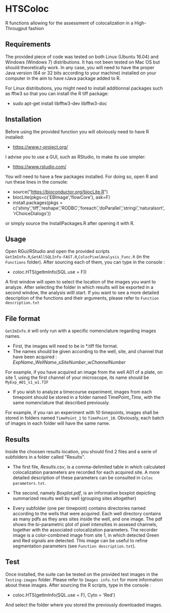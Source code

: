 # HTSColoc
R functions allowing for the assessment of colocalization in a High-Througput fashion

Requirements
-----------

The provided piece of code was tested on both Linux (Ubuntu 16.04) and Windows (Windows 7) distributions. It has not been tested on Mac OS but should theoretically work. In any case, you will need to have the proper Java version (64 or 32 bits according to your machine) installed on your computer in the aim to have rJava package added to R.

For Linux distributions, you might need to install additionnal packages such as fftw3 so that you can install the R tiff package:

- sudo apt-get install libfftw3-dev libfftw3-doc


Installation
------------

Before using the provided function you will obviously need to have R installed:

- https://www.r-project.org/ 

I advise you to use a GUI, such as RStudio, to make its use simpler:

- https://www.rstudio.com/

You will need to have a few packages installed. For doing so, open R and run these lines in the console:

- source("https://bioconductor.org/biocLite.R")
- biocLite(pkgs=c('EBImage','flowCore'), ask=F)
- install.packages(pkgs = c('shiny','tiff','reshape','RODBC','foreach','doParallel','stringi','naturalsort','rChoiceDialogs'))

or simply source the InstallPackages.R after opening it with R.

Usage
------------
Open RGui/RStudio and open the provided scripts ```GetImInfo.R```,```GetAllSQLInfo-FAST.R```,```ColocPixelAnalysis_Func.R``` (in the ```Functions``` folder). After sourcing each of them, you can type in the console :

- coloc.HTS(getImInfo(SQL.use = F))

A first window will open to select the location of the images you want to analyze. After selecting the folder in which results will be exported in a second window, the analysis willl start. If you want to see a more detailed description of the functions and their arguments, please refer to ```Function description.txt```

File format
------------
```GetImInfo.R``` will only run with a specific nomenclature regarding images names.

- First, the images will need to be in *.tiff file format.
- The names should be given according to the well, site, and channel that have been acquired : *ExpName*_*WellName*_s*SiteNumber*_w*ChannelNumber* 

For example, if you have acquired an image from the well A01 of a plate, on site 1, using the first channel of your microscope, its name should be ```MyExp_A01_s1_w1.TIF```

- If you wish to analyze a timecourse experiment, images from each timepoint should be stored in a folder named TimePoint_*Time*, with the same nomenclature that described previously.

For example, if you ran an experiment with 10 timepoints, images shall be stored in folders named ```TimePoint_1``` to ```TimePoint_10```. Obviously, each batch of images in each folder will have the same name.

Results
------------

Inside the choosen results location,  you should find 2 files and a serie of subfolders in a folder called "Results".

- The first file, *Results.csv*, is a comma-delimited table in which calculated colocalization parameters are recorded for each acquired site. A more detailed description of these parameters can be consulted in ```Coloc parameters.txt```.

- The second, namely *Boxplot.pdf*, is an informative boxplot depicting summarized results well by well (grouping sites altogether)

- Every subfolder (one per timepoint) contains directories named according to the wells that were acquired. Each well directory contains as many pdfs as they ares sites inside the well, and one image. The pdf shows the bi-parametric plot of pixel intensities in assesed channels, together with the associated colocalization parameters. The recorder image is a color-combined image from site 1, in which detected Green and Red signals are detected. This image can be useful to refine segmentation parameters (see ```Function description.txt```).

Test
------------

Once installed, the suite can be tested on the provided test images in the ```Testing-images``` folder. Please refer to ```Images info.txt``` for more information about these images. After sourcing the R scripts, type in the console :

- coloc.HTS(getImInfo(SQL.use = F), Cyto = 'Red')

And select the folder where you stored the previously downloaded images.
